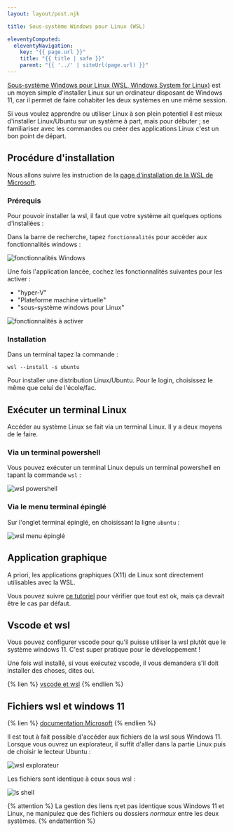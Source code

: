 ```yaml
---
layout: layout/post.njk

title: Sous-système Windows pour Linux (WSL)

eleventyComputed:
  eleventyNavigation:
    key: "{{ page.url }}"
    title: "{{ title | safe }}"
    parent: "{{ '../' | siteUrl(page.url) }}"
---
```


[Sous-système Windows pour Linux (WSL, Windows System for Linux)](https://learn.microsoft.com/fr-fr/windows/wsl/) est un moyen simple d'installer Linux sur un ordinateur disposant de Windows 11, car il permet de faire cohabiter les deux systèmes en une même session.

Si vous voulez apprendre ou utiliser Linux à son plein potentiel il est mieux d'installer Linux/Ubuntu sur un système à part, mais pour débuter ; se familiariser avec les commandes ou créer des applications Linux c'est un bon point de départ.

## Procédure d'installation

Nous allons suivre les instruction de la [page d'installation de la WSL de Microsoft]((https://learn.microsoft.com/fr-fr/windows/wsl/install)).

### Prérequis

Pour pouvoir installer la wsl, il faut que votre système ait quelques options d'installées :

Dans la barre de recherche, tapez `fonctionnalités` pour accéder aux fonctionnalités windows :

![fonctionnalités Windows](fonctionnalités.png)

Une fois l'application lancée, cochez les fonctionnalités suivantes pour les activer :

* "hyper-V"
* "Plateforme machine virtuelle"
* "sous-système windows pour Linux"

![fonctionnalités à activer](fonctionnalités-wsl.png)

### Installation

Dans un terminal tapez la commande :

```
wsl --install -s ubuntu
```

Pour installer une distribution Linux/Ubuntu. Pour le login, choisissez le même que celui de l'école/fac.

## Exécuter un terminal Linux

Accéder au système Linux se fait via un terminal Linux. Il y a deux moyens de le faire.

### Via un terminal powershell

Vous pouvez exécuter un terminal Linux depuis un terminal powershell en tapant la commande `wsl` :

![wsl powershell](wsl-powershell.png)

### Via le menu terminal épinglé

Sur l'onglet terminal épinglé, en choisissant la ligne `ubuntu` :

![wsl menu épinglé](wsl-menu-épinglé.png)

## Application graphique

A priori, les applications graphiques (X11) de Linux sont directement utilisables avec la WSL.

Vous pouvez suivre [ce tutoriel](https://learn.microsoft.com/fr-fr/windows/wsl/tutorials/gui-apps) pour vérifier que tout est ok, mais ça devrait être le cas par défaut.

## Vscode et wsl

Vous pouvez configurer vscode pour qu'il puisse utiliser la wsl plutôt que le système windows 11. C'est super pratique pour le développement !

Une fois wsl installé, si vous exécutez vscode, il vous demandera s'il doit installer des choses, dites oui.

{% lien %}
[vscode et wsl](https://learn.microsoft.com/fr-fr/windows/wsl/tutorials/wsl-vscode)
{% endlien %}

## Fichiers wsl et windows 11

{% lien %}
[documentation Microsoft](https://learn.microsoft.com/fr-fr/windows/wsl/filesystems)
{% endlien %}

Il est tout à fait possible d'accéder aux fichiers de la wsl sous Windows 11. Lorsque vous ouvrez un explorateur, il suffit d'aller dans la partie Linux puis de choisir le lecteur Ubuntu :

![wsl explorateur](ls-explorateur.png)

Les fichiers sont identique à ceux sous wsl :

![ls shell](ls-shell.png)

{% attention %}
La gestion des liens n;et pas identique sous Windows 11 et Linux, ne manipulez que des fichiers ou dossiers *normaux* entre les deux systèmes.
{% endattention %}

